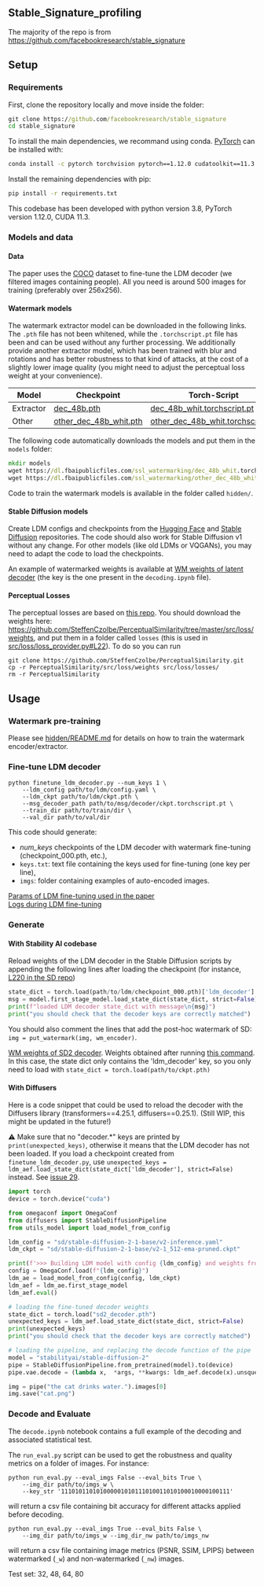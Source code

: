 ## Stable_Signature_profiling
The majority of the repo is from https://github.com/facebookresearch/stable_signature
## Setup
### Requirements

First, clone the repository locally and move inside the folder:
```cmd
git clone https://github.com/facebookresearch/stable_signature
cd stable_signature
```
To install the main dependencies, we recommand using conda.
[PyTorch](https://pytorch.org/) can be installed with:
```cmd
conda install -c pytorch torchvision pytorch==1.12.0 cudatoolkit==11.3
```

Install the remaining dependencies with pip:
```cmd
pip install -r requirements.txt
```

This codebase has been developed with python version 3.8, PyTorch version 1.12.0, CUDA 11.3.


### Models and data

#### Data

The paper uses the [COCO](https://cocodataset.org/) dataset to fine-tune the LDM decoder (we filtered images containing people).
All you need is around 500 images for training (preferably over 256x256).

#### Watermark models

The watermark extractor model can be downloaded in the following links.
The `.pth` file has not been whitened, while the `.torchscript.pt` file has been and can be used without any further processing. 
We additionally provide another extractor model, which has been trained with blur and rotations and has better robustness to that kind of attacks, at the cost of a slightly lower image quality (you might need to adjust the perceptual loss weight at your convenience).

| Model | Checkpoint | Torch-Script |
| --- | --- | --- |
| Extractor | [dec_48b.pth](https://dl.fbaipublicfiles.com/ssl_watermarking/dec_48b.pth) | [dec_48b_whit.torchscript.pt](https://dl.fbaipublicfiles.com/ssl_watermarking/dec_48b_whit.torchscript.pt)  |
| Other | [other_dec_48b_whit.pth](https://dl.fbaipublicfiles.com/ssl_watermarking/other_dec_48b.pth) | [other_dec_48b_whit.torchscript.pt](https://dl.fbaipublicfiles.com/ssl_watermarking/other_dec_48b_whit.torchscript.pt) |

The following code automatically downloads the models and put them in the `models` folder:
```cmd
mkdir models
wget https://dl.fbaipublicfiles.com/ssl_watermarking/dec_48b_whit.torchscript.pt -P models/
wget https://dl.fbaipublicfiles.com/ssl_watermarking/other_dec_48b_whit.torchscript.pt -P models/
```

Code to train the watermark models is available in the folder called `hidden/`.

#### Stable Diffusion models

Create LDM configs and checkpoints from the [Hugging Face](https://huggingface.co/stabilityai) and [Stable Diffusion](https://github.com/Stability-AI/stablediffusion/tree/main/configs/stable-diffusion) repositories.
The code should also work for Stable Diffusion v1 without any change. 
For other models (like old LDMs or VQGANs), you may need to adapt the code to load the checkpoints.

An example of watermarked weights is available at [WM weights of latent decoder](https://dl.fbaipublicfiles.com/ssl_watermarking/sd2_decoder.pth) (the key is the one present in the `decoding.ipynb` file).

#### Perceptual Losses

The perceptual losses are based on [this repo](https://github.com/SteffenCzolbe/PerceptualSimilarity/).
You should download the weights here: https://github.com/SteffenCzolbe/PerceptualSimilarity/tree/master/src/loss/weights, and put them in a folder called `losses` (this is used in [src/loss/loss_provider.py#L22](https://github.com/facebookresearch/stable_signature/blob/main/src/loss/loss_provider.py#L22)).
To do so you can run 
```
git clone https://github.com/SteffenCzolbe/PerceptualSimilarity.git
cp -r PerceptualSimilarity/src/loss/weights src/loss/losses/
rm -r PerceptualSimilarity
```


## Usage

### Watermark pre-training

Please see [hidden/README.md](https://github.com/facebookresearch/stable_signature/tree/main/hidden/README.md) for details on how to train the watermark encoder/extractor.

### Fine-tune LDM decoder

```
python finetune_ldm_decoder.py --num_keys 1 \
    --ldm_config path/to/ldm/config.yaml \
    --ldm_ckpt path/to/ldm/ckpt.pth \
    --msg_decoder_path path/to/msg/decoder/ckpt.torchscript.pt \
    --train_dir path/to/train/dir \
    --val_dir path/to/val/dir
```

This code should generate: 
- *num_keys* checkpoints of the LDM decoder with watermark fine-tuning (checkpoint_000.pth, etc.),
- `keys.txt`: text file containing the keys used for fine-tuning (one key per line),
- `imgs`: folder containing examples of auto-encoded images.

[Params of LDM fine-tuning used in the paper](https://justpaste.it/aw0gj)  
[Logs during LDM fine-tuning](https://justpaste.it/cse0x)

### Generate

#### With Stability AI codebase

Reload weights of the LDM decoder in the Stable Diffusion scripts by appending the following lines after loading the checkpoint 
(for instance, [L220 in the SD repo](https://github.com/Stability-AI/stablediffusion/blob/main/scripts/txt2img.py#L220))
```python
state_dict = torch.load(path/to/ldm/checkpoint_000.pth)['ldm_decoder']
msg = model.first_stage_model.load_state_dict(state_dict, strict=False)
print(f"loaded LDM decoder state_dict with message\n{msg}")
print("you should check that the decoder keys are correctly matched")
```

You should also comment the lines that add the post-hoc watermark of SD: `img = put_watermark(img, wm_encoder)`.

[WM weights of SD2 decoder](https://dl.fbaipublicfiles.com/ssl_watermarking/sd2_decoder.pth). Weights obtained after running [this command](https://justpaste.it/ae93f). 
In this case, the state dict only contains the 'ldm_decoder' key, so you only need to load with `state_dict = torch.load(path/to/ckpt.pth)`

#### With Diffusers

Here is a code snippet that could be used to reload the decoder with the Diffusers library (transformers==4.25.1, diffusers==0.25.1). (Still WIP, this might be updated in the future!)

:warning: Make sure that no "decoder.*" keys are printed by `print(unexpected_keys)`, otherwise it means that the LDM decoder has not been loaded.
If you load a checkpoint created from `finetune_ldm_decoder.py`, use `unexpected_keys = ldm_aef.load_state_dict(state_dict['ldm_decoder'], strict=False)` instead.
See [issue 29](https://github.com/facebookresearch/stable_signature/issues/29).


```python
import torch 
device = torch.device("cuda")

from omegaconf import OmegaConf 
from diffusers import StableDiffusionPipeline 
from utils_model import load_model_from_config 

ldm_config = "sd/stable-diffusion-2-1-base/v2-inference.yaml"
ldm_ckpt = "sd/stable-diffusion-2-1-base/v2-1_512-ema-pruned.ckpt"

print(f'>>> Building LDM model with config {ldm_config} and weights from {ldm_ckpt}...')
config = OmegaConf.load(f"{ldm_config}")
ldm_ae = load_model_from_config(config, ldm_ckpt)
ldm_aef = ldm_ae.first_stage_model
ldm_aef.eval()

# loading the fine-tuned decoder weights
state_dict = torch.load("sd2_decoder.pth")
unexpected_keys = ldm_aef.load_state_dict(state_dict, strict=False)
print(unexpected_keys)
print("you should check that the decoder keys are correctly matched")

# loading the pipeline, and replacing the decode function of the pipe
model = "stabilityai/stable-diffusion-2"
pipe = StableDiffusionPipeline.from_pretrained(model).to(device)
pipe.vae.decode = (lambda x,  *args, **kwargs: ldm_aef.decode(x).unsqueeze(0))

img = pipe("the cat drinks water.").images[0]
img.save("cat.png")
```

### Decode and Evaluate

The `decode.ipynb` notebook contains a full example of the decoding and associated statistical test.

The `run_eval.py` script can be used to get the robustness and quality metrics on a folder of images.
For instance:
```
python run_eval.py --eval_imgs False --eval_bits True \
    --img_dir path/to/imgs_w \
    --key_str '111010110101000001010111010011010100010000100111'
```
will return a csv file containing bit accuracy for different attacks applied before decoding.

```
python run_eval.py --eval_imgs True --eval_bits False \
    --img_dir path/to/imgs_w --img_dir_nw path/to/imgs_nw 
```
will return a csv file containing image metrics (PSNR, SSIM, LPIPS) between watermarked (`_w`) and non-watermarked (`_nw`) images.


Test set: 32, 48, 64, 80
